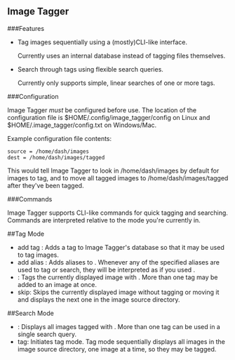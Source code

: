 Image Tagger
------------

###Features 

* Tag images sequentially using a (mostly)CLI-like interface. 
  
  Currently uses an internal database instead of tagging files themselves.

* Search through tags using flexible search queries.

  Currently only supports simple, linear searches of one or more tags. 

###Configuration

Image Tagger _must_ be configured before use. The location of the configuration file is $HOME/.config/image\_tagger/config on Linux and $HOME/.image\_tagger/config.txt on Windows/Mac. 

Example configuration file contents:

```
source = /home/dash/images
dest = /home/dash/images/tagged
```

This would tell Image Tagger to look in /home/dash/images by default for images to tag, and to move all tagged images to /home/dash/images/tagged after they've been tagged.

###Commands

Image Tagger supports CLI-like commands for quick tagging and searching. Commands are interpreted relative to the mode you're currently in.

##Tag Mode
* add tag <tag name without spaces>: Adds a tag to Image Tagger's database so that it may be used to tag images.
* add alias <tag> <space-separated aliases>: Adds aliases <space-separated aliases> to <tag>. Whenever any of the specified aliases are used to tag or search, they will be interpreted as if you used <tag>.
* <tag>: Tags the currently displayed image with <tag>. More than one tag may be added to an image at once.
* skip: Skips the currently displayed image without tagging or moving it and displays the next one in the image source directory. 

##Search Mode
* <tag>: Displays all images tagged with <tag>. More than one tag can be used in a single search query. 
* tag: Initiates tag mode. Tag mode sequentially displays all images in the image source directory, one image at a time, so they may be tagged.
